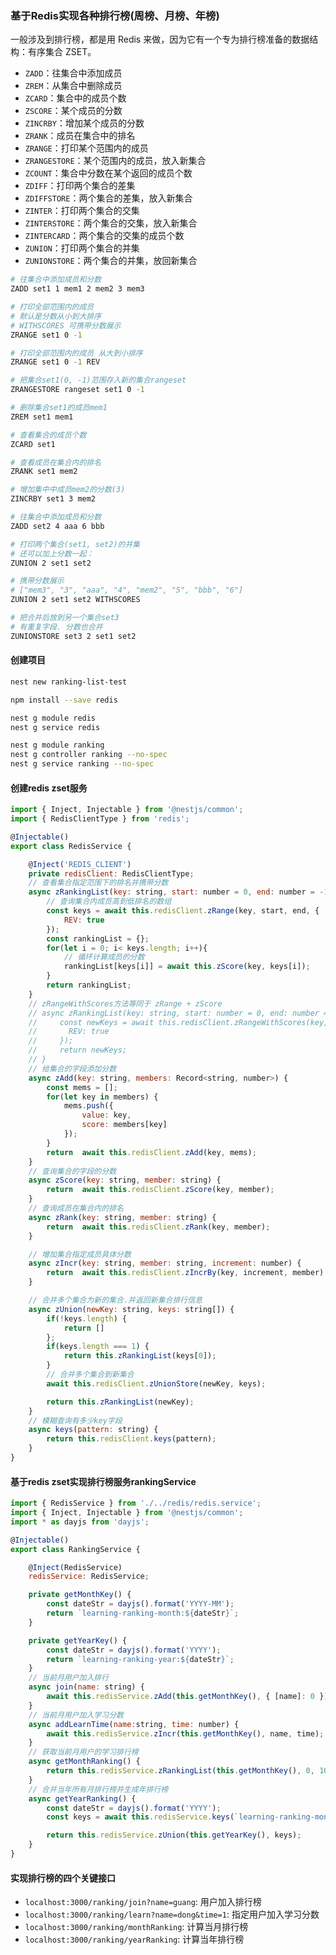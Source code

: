 ### 基于Redis实现各种排行榜(周榜、月榜、年榜)

一般涉及到排行榜，都是用 Redis 来做，因为它有一个专为排行榜准备的数据结构：有序集合 ZSET。

- `ZADD`：往集合中添加成员
- `ZREM`：从集合中删除成员
- `ZCARD`：集合中的成员个数
- `ZSCORE`：某个成员的分数
- `ZINCRBY`：增加某个成员的分数
- `ZRANK`：成员在集合中的排名
- `ZRANGE`：打印某个范围内的成员
- `ZRANGESTORE`：某个范围内的成员，放入新集合
- `ZCOUNT`：集合中分数在某个返回的成员个数
- `ZDIFF`：打印两个集合的差集
- `ZDIFFSTORE`：两个集合的差集，放入新集合
- `ZINTER`：打印两个集合的交集
- `ZINTERSTORE`：两个集合的交集，放入新集合
- `ZINTERCARD`：两个集合的交集的成员个数
- `ZUNION`：打印两个集合的并集
- `ZUNIONSTORE`：两个集合的并集，放回新集合

```sh
# 往集合中添加成员和分数
ZADD set1 1 mem1 2 mem2 3 mem3

# 打印全部范围内的成员
# 默认是分数从小到大排序
# WITHSCORES 可携带分数展示
ZRANGE set1 0 -1

# 打印全部范围内的成员 从大到小排序
ZRANGE set1 0 -1 REV

# 把集合set1(0, -1)范围存入新的集合rangeset
ZRANGESTORE rangeset set1 0 -1

# 删除集合set1的成员mem1
ZREM set1 mem1

# 查看集合的成员个数
ZCARD set1

# 查看成员在集合内的排名
ZRANK set1 mem2

# 增加集中中成员mem2的分数(3)
ZINCRBY set1 3 mem2

# 往集合中添加成员和分数
ZADD set2 4 aaa 6 bbb

# 打印两个集合(set1, set2)的并集
# 还可以加上分数一起：
ZUNION 2 set1 set2

# 携带分数展示
# ["mem3", "3", "aaa", "4", "mem2", "5", "bbb", "6"]
ZUNION 2 set1 set2 WITHSCORES

# 把合并后放到另一个集合set3
# 有重复字段. 分数也合并
ZUNIONSTORE set3 2 set1 set2
```

#### 创建项目
```sh
nest new ranking-list-test

npm install --save redis

nest g module redis
nest g service redis

nest g module ranking
nest g controller ranking --no-spec
nest g service ranking --no-spec
```

#### 创建redis zset服务
```js
import { Inject, Injectable } from '@nestjs/common';
import { RedisClientType } from 'redis';

@Injectable()
export class RedisService {

    @Inject('REDIS_CLIENT') 
    private redisClient: RedisClientType;
    // 查看集合指定范围下的排名并携带分数
    async zRankingList(key: string, start: number = 0, end: number = -1) {
        // 查询集合内成员高到低排名的数组
        const keys = await this.redisClient.zRange(key, start, end, {
            REV: true
        });
        const rankingList = {};
        for(let i = 0; i< keys.length; i++){
            // 循环计算成员的分数
            rankingList[keys[i]] = await this.zScore(key, keys[i]);
        }
        return rankingList;
    }
    // zRangeWithScores方法等同于 zRange + zScore  
    // async zRankingList(key: string, start: number = 0, end: number = -1) {
    //     const newKeys = await this.redisClient.zRangeWithScores(key, start, end, {
    //       REV: true
    //     });
    //     return newKeys;
    // }
    // 给集合的字段添加分数
    async zAdd(key: string, members: Record<string, number>) {
        const mems = [];
        for(let key in members) {
            mems.push({
                value: key,
                score: members[key]
            });        
        }
        return  await this.redisClient.zAdd(key, mems);
    }
    // 查询集合的字段的分数
    async zScore(key: string, member: string) {
        return  await this.redisClient.zScore(key, member);
    }
    // 查询成员在集合内的排名
    async zRank(key: string, member: string) {
        return  await this.redisClient.zRank(key, member);
    }

    // 增加集合指定成员具体分数
    async zIncr(key: string, member: string, increment: number) {
        return  await this.redisClient.zIncrBy(key, increment, member)
    }

    // 合并多个集合为新的集合.并返回新集合排行信息
    async zUnion(newKey: string, keys: string[]) {
        if(!keys.length) {
            return []
        };
        if(keys.length === 1) {
            return this.zRankingList(keys[0]);
        }
        // 合并多个集合到新集合
        await this.redisClient.zUnionStore(newKey, keys);

        return this.zRankingList(newKey);
    }
    // 模糊查询有多少key字段
    async keys(pattern: string) {
        return this.redisClient.keys(pattern);    
    }
}
```

#### 基于redis zset实现排行榜服务rankingService

```js
import { RedisService } from './../redis/redis.service';
import { Inject, Injectable } from '@nestjs/common';
import * as dayjs from 'dayjs';

@Injectable()
export class RankingService {

    @Inject(RedisService)
    redisService: RedisService;

    private getMonthKey() {
        const dateStr = dayjs().format('YYYY-MM');
        return `learning-ranking-month:${dateStr}`;
    }

    private getYearKey() {
        const dateStr = dayjs().format('YYYY');
        return `learning-ranking-year:${dateStr}`;
    }
    // 当前月用户加入排行
    async join(name: string) {
        await this.redisService.zAdd(this.getMonthKey(), { [name]: 0 });
    }
    // 当前月用户加入学习分数
    async addLearnTime(name:string, time: number) {
        await this.redisService.zIncr(this.getMonthKey(), name, time);
    }
    // 获取当前月用户的学习排行榜
    async getMonthRanking() {
        return this.redisService.zRankingList(this.getMonthKey(), 0, 10);
    }
    // 合并当年所有月排行榜并生成年排行榜
    async getYearRanking() {
        const dateStr = dayjs().format('YYYY');
        const keys = await this.redisService.keys(`learning-ranking-month:${dateStr}-*`);

        return this.redisService.zUnion(this.getYearKey(), keys);
    }
}
```

#### 实现排行榜的四个关键接口
- `localhost:3000/ranking/join?name=guang`: 用户加入排行榜
- `localhost:3000/ranking/learn?name=dong&time=1`: 指定用户加入学习分数
- `localhost:3000/ranking/monthRanking`: 计算当月排行榜
- `localhost:3000/ranking/yearRanking`: 计算当年排行榜